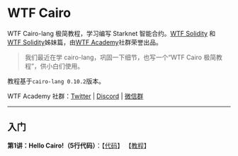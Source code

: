 # WTF Cairo
WTF Cairo-lang 极简教程，学习编写 Starknet 智能合约。[WTF Solidity](https://github.com/AmazingAng/WTFSolidity) 和 [WTF Solidity](https://github.com/AmazingAng/WTFSolidity)姊妹篇，由[WTF Academy](https://wtf.academy)社群荣誉出品。

> 我们最近在学 cairo-lang，巩固一下细节，也写一个“WTF Cairo 极简教程”，供小白们使用。

教程基于`cairo-lang 0.10.2`版本。

WTF Academy 社群：[Twitter](https://twitter.com/wtfacademy_) | [Discord](https://discord.gg/5akcruXrsk) | [微信群](https://docs.google.com/forms/d/e/1FAIpQLSe4KGT8Sh6sJ7hedQRuIYirOoZK_85miz3dw7vA1-YjodgJ-A/viewform)

---

## 入门
**第1讲：Hello Cairo!（5行代码）**：【[代码](https://github.com/WTFAcademy/WTF-Cairo/blob/main/01_HelloCairo)】 【[教程](https://github.com/WTFAcademy/WTF-Cairo/blob/main/01_HelloCairo/readme.md)】
